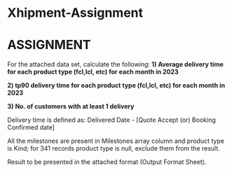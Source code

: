 # Xhipment-Assignment

# ASSIGNMENT
For the attached data set, calculate the following:
**1) Average delivery time for each product type (fcl,lcl, etc) for each month in 2023**

**2) tp90 delivery time for each product type (fcl,lcl, etc) for each month in 2023**

**3) No. of customers with at least 1 delivery**

Delivery time is defined as:
Delivered Date - [Quote Accept (or) Booking Confirmed date]

All the milestones are present in Milestones array column and product type is Kind; for 341 records product type is null, exclude them from the result.

Result to be presented in the attached format (Output Format Sheet).
